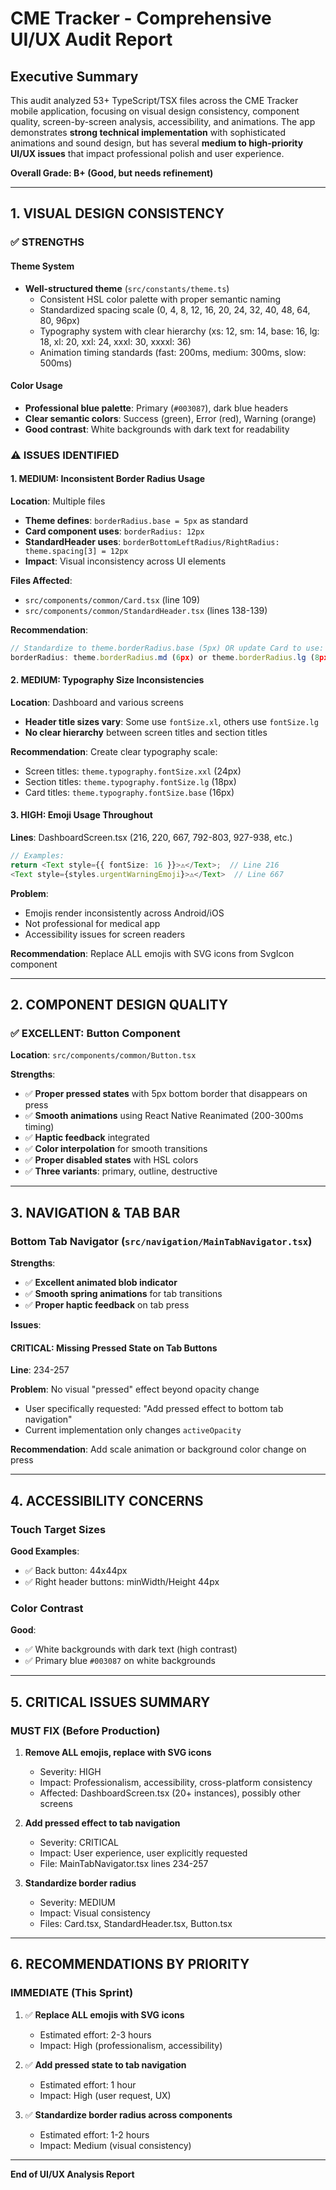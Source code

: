 # CME Tracker - Comprehensive UI/UX Audit Report

## Executive Summary

This audit analyzed 53+ TypeScript/TSX files across the CME Tracker mobile application, focusing on visual design consistency, component quality, screen-by-screen analysis, accessibility, and animations. The app demonstrates **strong technical implementation** with sophisticated animations and sound design, but has several **medium to high-priority UI/UX issues** that impact professional polish and user experience.

**Overall Grade: B+ (Good, but needs refinement)**

---

## 1. VISUAL DESIGN CONSISTENCY

### ✅ **STRENGTHS**

#### Theme System
- **Well-structured theme** (`src/constants/theme.ts`)
  - Consistent HSL color palette with proper semantic naming
  - Standardized spacing scale (0, 4, 8, 12, 16, 20, 24, 32, 40, 48, 64, 80, 96px)
  - Typography system with clear hierarchy (xs: 12, sm: 14, base: 16, lg: 18, xl: 20, xxl: 24, xxxl: 30, xxxxl: 36)
  - Animation timing standards (fast: 200ms, medium: 300ms, slow: 500ms)

#### Color Usage
- **Professional blue palette**: Primary (`#003087`), dark blue headers
- **Clear semantic colors**: Success (green), Error (red), Warning (orange)
- **Good contrast**: White backgrounds with dark text for readability

### ⚠️ **ISSUES IDENTIFIED**

#### 1. **MEDIUM: Inconsistent Border Radius Usage**
**Location**: Multiple files
- **Theme defines**: `borderRadius.base = 5px` as standard
- **Card component uses**: `borderRadius: 12px`
- **StandardHeader uses**: `borderBottomLeftRadius/RightRadius: theme.spacing[3] = 12px`
- **Impact**: Visual inconsistency across UI elements

**Files Affected**:
- `src/components/common/Card.tsx` (line 109)
- `src/components/common/StandardHeader.tsx` (lines 138-139)

**Recommendation**:
```typescript
// Standardize to theme.borderRadius.base (5px) OR update Card to use:
borderRadius: theme.borderRadius.md (6px) or theme.borderRadius.lg (8px)
```

#### 2. **MEDIUM: Typography Size Inconsistencies**
**Location**: Dashboard and various screens
- **Header title sizes vary**: Some use `fontSize.xl`, others use `fontSize.lg`
- **No clear hierarchy** between screen titles and section titles

**Recommendation**: Create clear typography scale:
- Screen titles: `theme.typography.fontSize.xxl` (24px)
- Section titles: `theme.typography.fontSize.lg` (18px)
- Card titles: `theme.typography.fontSize.base` (16px)

#### 3. **HIGH: Emoji Usage Throughout**
**Lines**: DashboardScreen.tsx (216, 220, 667, 792-803, 927-938, etc.)
```typescript
// Examples:
return <Text style={{ fontSize: 16 }}>⚠️</Text>;  // Line 216
<Text style={styles.urgentWarningEmoji}>⚠️</Text>  // Line 667
```

**Problem**:
- Emojis render inconsistently across Android/iOS
- Not professional for medical app
- Accessibility issues for screen readers

**Recommendation**: Replace ALL emojis with SVG icons from SvgIcon component

---

## 2. COMPONENT DESIGN QUALITY

### ✅ **EXCELLENT: Button Component**
**Location**: `src/components/common/Button.tsx`

**Strengths**:
- ✅ **Proper pressed states** with 5px bottom border that disappears on press
- ✅ **Smooth animations** using React Native Reanimated (200-300ms timing)
- ✅ **Haptic feedback** integrated
- ✅ **Color interpolation** for smooth transitions
- ✅ **Proper disabled states** with HSL colors
- ✅ **Three variants**: primary, outline, destructive

---

## 3. NAVIGATION & TAB BAR

### **Bottom Tab Navigator** (`src/navigation/MainTabNavigator.tsx`)

**Strengths**:
- ✅ **Excellent animated blob indicator**
- ✅ **Smooth spring animations** for tab transitions
- ✅ **Proper haptic feedback** on tab press

**Issues**:

#### **CRITICAL: Missing Pressed State on Tab Buttons**
**Line**: 234-257

**Problem**: No visual "pressed" effect beyond opacity change
- User specifically requested: "Add pressed effect to bottom tab navigation"
- Current implementation only changes `activeOpacity`

**Recommendation**: Add scale animation or background color change on press

---

## 4. ACCESSIBILITY CONCERNS

### **Touch Target Sizes**
**Good Examples**:
- ✅ Back button: 44x44px
- ✅ Right header buttons: minWidth/Height 44px

### **Color Contrast**
**Good**:
- ✅ White backgrounds with dark text (high contrast)
- ✅ Primary blue `#003087` on white backgrounds

---

## 5. CRITICAL ISSUES SUMMARY

### **MUST FIX (Before Production)**

1. **Remove ALL emojis, replace with SVG icons**
   - Severity: HIGH
   - Impact: Professionalism, accessibility, cross-platform consistency
   - Affected: DashboardScreen.tsx (20+ instances), possibly other screens

2. **Add pressed effect to tab navigation**
   - Severity: CRITICAL
   - Impact: User experience, user explicitly requested
   - File: MainTabNavigator.tsx lines 234-257

3. **Standardize border radius**
   - Severity: MEDIUM
   - Impact: Visual consistency
   - Files: Card.tsx, StandardHeader.tsx, Button.tsx

---

## 6. RECOMMENDATIONS BY PRIORITY

### **IMMEDIATE (This Sprint)**

1. ✅ **Replace ALL emojis with SVG icons**
   - Estimated effort: 2-3 hours
   - Impact: High (professionalism, accessibility)

2. ✅ **Add pressed state to tab navigation**
   - Estimated effort: 1 hour
   - Impact: High (user request, UX)

3. ✅ **Standardize border radius across components**
   - Estimated effort: 1-2 hours
   - Impact: Medium (visual consistency)

---

**End of UI/UX Analysis Report**

